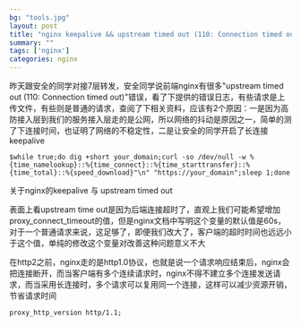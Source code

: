 ```yaml
---
bg: "tools.jpg"
layout: post
title: "nginx keepalive && upstream timed out (110: Connection timed out) while connecting to upstream"
summary: ""
tags: ['nginx']
categories: nginx
---
```


昨天跟安全的同学对接7层转发，安全同学说前端nginx有很多"upstream timed out (110: Connection timed out)"错误，看了下提供的错误日志，有些请求是上传文件，有些则是普通的请求，查阅了下相关资料，应该有2个原因：一是因为高防接入层到我们的服务接入层走的是公网，所以网络的抖动是原因之一，简单的测了下连接时间，也证明了网络的不稳定性，二是让安全的同学开启了长连接keepalive

```shell
$while true;do dig +short your_domain;curl -so /dev/null -w %{time_namelookup}::%{time_connect}::%{time_starttransfer}::%{time_total}::%{speed_download}"\n" "https://your_domain";sleep 1;done
```

关于nginx的keepalive 与 upstream timed out

表面上看upstream time out是因为后端连接超时了，直观上我们可能希望增加proxy_connect_timeout的值，但是nginx文档中写明这个变量的默认值是60s，对于一个普通请求来说，这足够了，即便我们改大了，客户端的超时时间也远远小于这个值，单纯的修改这个变量对改善这种问题意义不大

在http2之前，nginx走的是http1.0协议，也就是说一个请求响应结束后，nginx会把连接断开，而当客户端有多个连续请求时，nginx不得不建立多个连接发送请求，而当采用长连接时，多个请求可以复用同一个连接，这样可以减少资源开销，节省请求时间

```nginx
proxy_http_version http/1.1;

```

